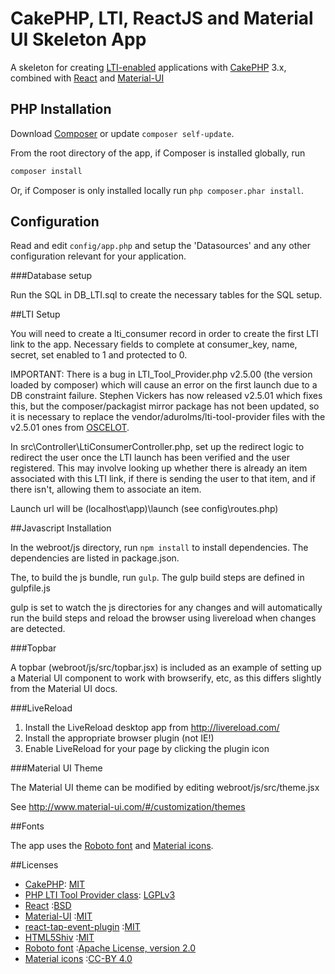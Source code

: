# CakePHP, LTI, ReactJS and Material UI Skeleton App

A skeleton for creating [LTI-enabled](http://www.spvsoftwareproducts.com/php/lti_tool_provider/) 
applications with [CakePHP](http://cakephp.org) 3.x, 
combined with [React](https://facebook.github.io/react) 
and [Material-UI](http://www.material-ui.com/)

## PHP Installation

Download [Composer](http://getcomposer.org/doc/00-intro.md) or update `composer self-update`.

From the root directory of the app, if Composer is installed globally, run
```bash
composer install
```

Or, if Composer is only installed locally run `php composer.phar install`.

## Configuration

Read and edit `config/app.php` and setup the 'Datasources' and any other
configuration relevant for your application.

###Database setup

Run the SQL in DB_LTI.sql to create the necessary tables for the SQL setup. 

##LTI Setup

You will need to create a lti_consumer record in order to create the first LTI 
link to the app. Necessary fields to complete at consumer_key, name, secret, 
set enabled to 1 and protected to 0.

IMPORTANT: There is a bug in LTI_Tool_Provider.php v2.5.00 (the version loaded 
by composer) which will cause an error on the first launch due to a DB 
constraint failure. Stephen Vickers has now released v2.5.01 which fixes this, 
but the composer/packagist mirror package has not been updated, so it is 
necessary to replace the vendor/adurolms/lti-tool-provider files with the 
v2.5.01 ones from 
[OSCELOT](http://projects.oscelot.org/gf/project/php-basic-lti/frs/).

In src\Controller\LtiConsumerController.php, set up the redirect logic to 
redirect the user once the LTI launch has been verified and the user 
registered. This may involve looking up whether there is already an item 
associated with this LTI link, if there is sending the user to that item, and 
if there isn't, allowing them to associate an item.

Launch url will be (localhost\app)\launch (see config\routes.php)

##Javascript Installation

In the webroot/js directory, run `npm install` to install dependencies.
The dependencies are listed in package.json.

The, to build the js bundle, run `gulp`. The gulp build steps are defined in 
gulpfile.js

gulp is set to watch the js directories for any changes and will automatically
run the build steps and reload the browser using livereload when changes are 
detected. 

###Topbar

A topbar (webroot/js/src/topbar.jsx) is included as an example of setting up a 
Material UI component to work with browserify, etc, as this differs slightly 
from the Material UI docs.

###LiveReload

1. Install the LiveReload desktop app from http://livereload.com/
2. Install the appropriate browser plugin (not IE!)
3. Enable LiveReload for your page by clicking the plugin icon

###Material UI Theme

The Material UI theme can be modified by editing webroot/js/src/theme.jsx

See http://www.material-ui.com/#/customization/themes

##Fonts

The app uses the [Roboto font](https://www.google.com/fonts/specimen/Roboto) 
and [Material icons](https://design.google.com/icons/).

##Licenses
* [CakePHP](http://cakephp.org/): [MIT](https://github.com/cakephp/cakephp/blob/master/LICENSE.txt)
* [PHP LTI Tool Provider class](http://www.spvsoftwareproducts.com/php/lti_tool_provider/): [LGPLv3](http://www.gnu.org/licenses/lgpl.html)
* [React](https://facebook.github.io/react) :[BSD](https://github.com/facebook/react/blob/master/LICENSE)
* [Material-UI](http://www.material-ui.com/) :[MIT](https://github.com/callemall/material-ui/blob/master/LICENSE)
* [react-tap-event-plugin](https://github.com/zilverline/react-tap-event-plugin) :[MIT](https://github.com/zilverline/react-tap-event-plugin/blob/master/LICENSE)
* [HTML5Shiv](https://github.com/aFarkas/html5shiv) :[MIT](https://github.com/aFarkas/html5shiv/blob/master/MIT%20and%20GPL2%20licenses.md)
* [Roboto font](https://www.google.com/fonts/specimen/Roboto) :[Apache License, version 2.0](http://www.apache.org/licenses/LICENSE-2.0.html)
* [Material icons](https://design.google.com/icons/) :[CC-BY 4.0](https://creativecommons.org/licenses/by/4.0/)
